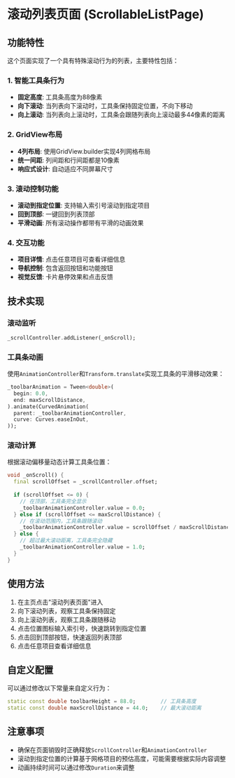 # 滚动列表页面 (ScrollableListPage)

## 功能特性

这个页面实现了一个具有特殊滚动行为的列表，主要特性包括：

### 1. 智能工具条行为
- **固定高度**: 工具条高度为88像素
- **向下滚动**: 当列表向下滚动时，工具条保持固定位置，不向下移动
- **向上滚动**: 当列表向上滚动时，工具条会跟随列表向上滚动最多44像素的距离

### 2. GridView布局
- **4列布局**: 使用GridView.builder实现4列网格布局
- **统一间距**: 列间距和行间距都是10像素
- **响应式设计**: 自动适应不同屏幕尺寸

### 3. 滚动控制功能
- **滚动到指定位置**: 支持输入索引号滚动到指定项目
- **回到顶部**: 一键回到列表顶部
- **平滑动画**: 所有滚动操作都带有平滑的动画效果

### 4. 交互功能
- **项目详情**: 点击任意项目可查看详细信息
- **导航控制**: 包含返回按钮和功能按钮
- **视觉反馈**: 卡片悬停效果和点击反馈

## 技术实现

### 滚动监听
```dart
_scrollController.addListener(_onScroll);
```

### 工具条动画
使用`AnimationController`和`Transform.translate`实现工具条的平滑移动效果：

```dart
_toolbarAnimation = Tween<double>(
  begin: 0.0,
  end: maxScrollDistance,
).animate(CurvedAnimation(
  parent: _toolbarAnimationController,
  curve: Curves.easeInOut,
));
```

### 滚动计算
根据滚动偏移量动态计算工具条位置：

```dart
void _onScroll() {
  final scrollOffset = _scrollController.offset;
  
  if (scrollOffset <= 0) {
    // 在顶部，工具条完全显示
    _toolbarAnimationController.value = 0.0;
  } else if (scrollOffset <= maxScrollDistance) {
    // 在滚动范围内，工具条跟随滚动
    _toolbarAnimationController.value = scrollOffset / maxScrollDistance;
  } else {
    // 超过最大滚动距离，工具条完全隐藏
    _toolbarAnimationController.value = 1.0;
  }
}
```

## 使用方法

1. 在主页点击"滚动列表页面"进入
2. 向下滚动列表，观察工具条保持固定
3. 向上滚动列表，观察工具条跟随移动
4. 点击位置图标输入索引号，快速跳转到指定位置
5. 点击回到顶部按钮，快速返回列表顶部
6. 点击任意项目查看详细信息

## 自定义配置

可以通过修改以下常量来自定义行为：

```dart
static const double toolbarHeight = 88.0;        // 工具条高度
static const double maxScrollDistance = 44.0;    // 最大滚动距离
```

## 注意事项

- 确保在页面销毁时正确释放`ScrollController`和`AnimationController`
- 滚动到指定位置的计算基于网格项目的预估高度，可能需要根据实际内容调整
- 动画持续时间可以通过修改`Duration`来调整
